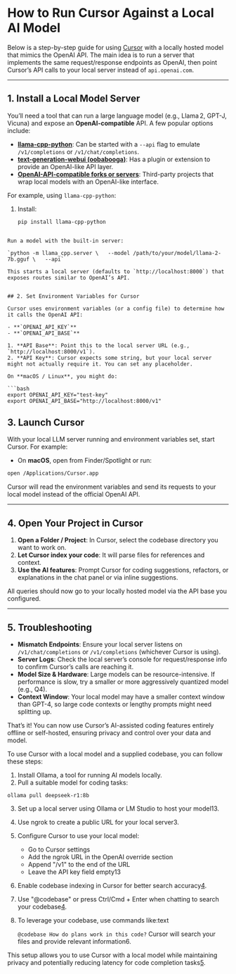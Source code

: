 
# How to Run Cursor Against a Local AI Model

Below is a step-by-step guide for using [Cursor](https://www.cursor.so/) with a locally hosted model that mimics the OpenAI API. The main idea is to run a server that implements the same request/response endpoints as OpenAI, then point Cursor’s API calls to your local server instead of `api.openai.com`.

---

## 1. Install a Local Model Server

You’ll need a tool that can run a large language model (e.g., Llama 2, GPT-J, Vicuna) and expose an **OpenAI-compatible** API. A few popular options include:

- **[llama-cpp-python](https://github.com/abetlen/llama-cpp-python)**: Can be started with a `--api` flag to emulate `/v1/completions` or `/v1/chat/completions`.
- **[text-generation-webui (oobabooga)](https://github.com/oobabooga/text-generation-webui)**: Has a plugin or extension to provide an OpenAI-like API layer.
- **[OpenAI-API-compatible forks or servers](https://github.com/josStorer/OpenaiForward)**: Third-party projects that wrap local models with an OpenAI-like interface.

For example, using `llama-cpp-python`:

1. Install:
   ```bash
   pip install llama-cpp-python
```

Run a model with the built-in server:

`python -m llama_cpp.server \   --model /path/to/your/model/llama-2-7b.gguf \   --api`

This starts a local server (defaults to `http://localhost:8000`) that exposes routes similar to OpenAI’s API.


## 2. Set Environment Variables for Cursor

Cursor uses environment variables (or a config file) to determine how it calls the OpenAI API:

- **`OPENAI_API_KEY`**
- **`OPENAI_API_BASE`**

1. **API Base**: Point this to the local server URL (e.g., `http://localhost:8000/v1`).
2. **API Key**: Cursor expects some string, but your local server might not actually require it. You can set any placeholder.

On **macOS / Linux**, you might do:

```bash
export OPENAI_API_KEY="test-key"
export OPENAI_API_BASE="http://localhost:8000/v1"
```
## 3. Launch Cursor

With your local LLM server running and environment variables set, start Cursor. For example:

- On **macOS**, open from Finder/Spotlight or run:

```bash
open /Applications/Cursor.app
```

Cursor will read the environment variables and send its requests to your local model instead of the official OpenAI API.

---

## 4. Open Your Project in Cursor

1. **Open a Folder / Project**: In Cursor, select the codebase directory you want to work on.
2. **Let Cursor index your code**: It will parse files for references and context.
3. **Use the AI features**: Prompt Cursor for coding suggestions, refactors, or explanations in the chat panel or via inline suggestions.

All queries should now go to your locally hosted model via the API base you configured.

---

## 5. Troubleshooting

- **Mismatch Endpoints**: Ensure your local server listens on `/v1/chat/completions` or `/v1/completions` (whichever Cursor is using).
- **Server Logs**: Check the local server’s console for request/response info to confirm Cursor’s calls are reaching it.
- **Model Size & Hardware**: Large models can be resource-intensive. If performance is slow, try a smaller or more aggressively quantized model (e.g., Q4).
- **Context Window**: Your local model may have a smaller context window than GPT-4, so large code contexts or lengthy prompts might need splitting up.

That’s it! You can now use Cursor’s AI-assisted coding features entirely offline or self-hosted, ensuring privacy and control over your data and model.


To use Cursor with a local model and a supplied codebase, you can follow these steps:

1. Install Ollama, a tool for running AI models locally.
2. Pull a suitable model for coding tasks:


`ollama pull deepseek-r1:8b`

3. Set up a local server using Ollama or LM Studio to host your model13.
4. Use ngrok to create a public URL for your local server3.
5. Configure Cursor to use your local model:
    
    - Go to Cursor settings
    - Add the ngrok URL in the OpenAI override section
    - Append "/v1" to the end of the URL
    - Leave the API key field empty13
    
6. Enable codebase indexing in Cursor for better search accuracy[4](https://docs.cursor.com/chat/codebase).
7. Use "@codebase" or press Ctrl/Cmd + Enter when chatting to search your codebase[4](https://docs.cursor.com/chat/codebase).
8. To leverage your codebase, use commands like:text
    
    `@codebase How do plans work in this code?`
    Cursor will search your files and provide relevant information6.

This setup allows you to use Cursor with a local model while maintaining privacy and potentially reducing latency for code completion tasks[5](https://forum.cursor.com/t/add-support-for-ollama-natively/27291).




